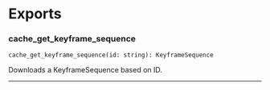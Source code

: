 # Exports

### cache_get_keyframe_sequence
```
cache_get_keyframe_sequence(id: string): KeyframeSequence
```

Downloads a KeyframeSequence based on ID.

---
